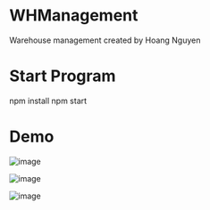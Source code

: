 # WHManagement
Warehouse management created by Hoang Nguyen
# Start Program

npm install
npm start


# Demo
![image](https://github.com/user-attachments/assets/efb2a1d9-7fc8-4a28-86fb-b5c571ddeab5)

![image](https://github.com/user-attachments/assets/16ea11c7-9c7c-4179-807f-6de136282c35)

![image](https://github.com/user-attachments/assets/215f8c6e-8875-41aa-a81d-b74d61a02b32)


